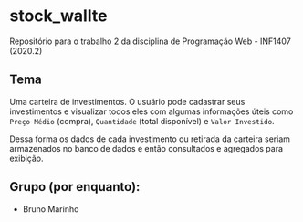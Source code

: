 # stock_wallte
Repositório para o trabalho 2 da disciplina de Programação Web - INF1407 (2020.2)

## Tema
Uma carteira de investimentos. O usuário pode cadastrar seus investimentos e visualizar todos eles com algumas informações úteis como `Preço Médio` (compra), `Quantidade` (total disponível) e `Valor Investido`.

Dessa forma os dados de cada investimento ou retirada da carteira seriam armazenados no banco de dados e então consultados e agregados para exibição.

## Grupo (por enquanto):

- Bruno Marinho